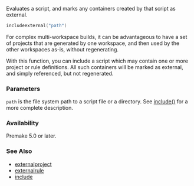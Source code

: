 Evaluates a script, and marks any containers created by that script as external.

```lua
includeexternal("path")
```

For complex multi-workspace builds, it can be advantageous to have a set of projects that are generated by one workspace, and then used by the other workspaces as-is, without regenerating.

With this function, you can include a script which may contain one or more project or rule definitions. All such containers will be marked as external, and simply referenced, but not regenerated.


### Parameters ###

`path` is the file system path to a script file or a directory. See [include()](include.md) for a more complete description.


### Availability ###

Premake 5.0 or later.


### See Also ###

* [externalproject](externalproject.md)
* [externalrule](externalrule.md)
* [include](include.md)

